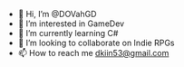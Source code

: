 - 👋 Hi, I’m @DOVahGD
- 👀 I’m interested in GameDev
- 🌱 I’m currently learning C#
- 💞️ I’m looking to collaborate on Indie RPGs
- 📫 How to reach me dkiin53@gmail.com

<!---
DOVahGD/DOVahGD is a ✨ special ✨ repository because its `README.md` (this file) appears on your GitHub profile.
You can click the Preview link to take a look at your changes.
--->
